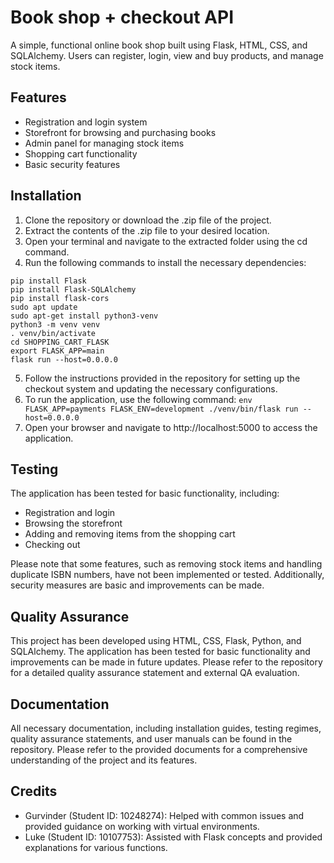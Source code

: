 # Book shop + checkout API

A simple, functional online book shop built using Flask, HTML, CSS, and SQLAlchemy. Users can register, login, view and buy products, and manage stock items.

## Features

* Registration and login system
* Storefront for browsing and purchasing books
* Admin panel for managing stock items
* Shopping cart functionality
* Basic security features

## Installation

1. Clone the repository or download the .zip file of the project.
2. Extract the contents of the .zip file to your desired location.
3. Open your terminal and navigate to the extracted folder using the cd command.
4. Run the following commands to install the necessary dependencies:

`pip install Flask` <br />
`pip install Flask-SQLAlchemy` <br />
`pip install flask-cors` <br />
`sudo apt update` <br />
`sudo apt-get install python3-venv` <br />
`python3 -m venv venv` <br />
`. venv/bin/activate` <br />
`cd SHOPPING_CART_FLASK` <br />
`export FLASK_APP=main` <br />
`flask run --host=0.0.0.0` <br />

5. Follow the instructions provided in the repository for setting up the checkout system and updating the necessary configurations.
6. To run the application, use the following command:
`env FLASK_APP=payments FLASK_ENV=development ./venv/bin/flask run --host=0.0.0.0`
7. Open your browser and navigate to http://localhost:5000 to access the application.

## Testing
The application has been tested for basic functionality, including:

* Registration and login
* Browsing the storefront
* Adding and removing items from the shopping cart
* Checking out

Please note that some features, such as removing stock items and handling duplicate ISBN numbers, have not been implemented or tested. Additionally, security measures are basic and improvements can be made.

## Quality Assurance

This project has been developed using HTML, CSS, Flask, Python, and SQLAlchemy. The application has been tested for basic functionality and improvements can be made in future updates. Please refer to the repository for a detailed quality assurance statement and external QA evaluation.

## Documentation

All necessary documentation, including installation guides, testing regimes, quality assurance statements, and user manuals can be found in the repository. Please refer to the provided documents for a comprehensive understanding of the project and its features.

## Credits

* Gurvinder (Student ID: 10248274): Helped with common issues and provided guidance on working with virtual environments.
* Luke (Student ID: 10107753): Assisted with Flask concepts and provided explanations for various functions.

